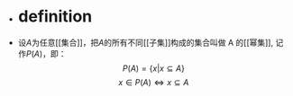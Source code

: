 - # definition
- 设$A$为任意[[集合]]，把$A$的所有不同[[子集]]构成的集合叫做 A 的[[幂集]], 记作$P(A)$，即：
  $$P(A) = \{x|x ⊆ A\}$$
  $$x ∈ P(A)\Longleftrightarrow x\subseteq A$$